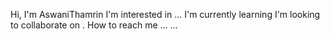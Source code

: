 Hi, I'm AswaniThamrin
I'm interested in ...
I'm currently learning
I'm looking to collaborate on .
How to reach me ...
...
